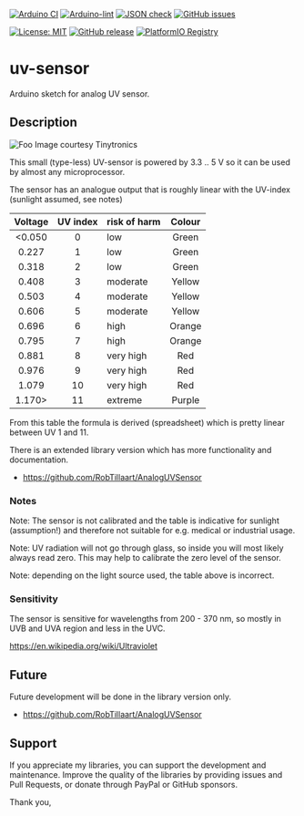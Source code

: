 
[![Arduino CI](https://github.com/RobTillaart/uv-sensor/workflows/Arduino%20CI/badge.svg)](https://github.com/marketplace/actions/arduino_ci)
[![Arduino-lint](https://github.com/RobTillaart/uv-sensor/actions/workflows/arduino-lint.yml/badge.svg)](https://github.com/RobTillaart/uv-sensor/actions/workflows/arduino-lint.yml)
[![JSON check](https://github.com/RobTillaart/uv-sensor/actions/workflows/jsoncheck.yml/badge.svg)](https://github.com/RobTillaart/uv-sensor/actions/workflows/jsoncheck.yml)
[![GitHub issues](https://img.shields.io/github/issues/RobTillaart/uv-sensor.svg)](https://github.com/RobTillaart/uv-sensor/issues)

[![License: MIT](https://img.shields.io/badge/license-MIT-green.svg)](https://github.com/RobTillaart/uv-sensor/blob/master/LICENSE)
[![GitHub release](https://img.shields.io/github/release/RobTillaart/uv-sensor.svg?maxAge=3600)](https://github.com/RobTillaart/uv-sensor/releases)
[![PlatformIO Registry](https://badges.registry.platformio.org/packages/robtillaart/library/uv-sensor.svg)](https://registry.platformio.org/libraries/robtillaart/uv-sensor)


# uv-sensor

Arduino sketch for analog UV sensor.


## Description

![Foo](https://www.tinytronics.nl/shop/image/cache/catalog/products/product-003601/uv-light-sensor-module-200-370nm-80x80w.jpg)
Image courtesy Tinytronics

This small (type-less) UV-sensor is powered by 3.3 .. 5 V so it can be used by almost any microprocessor.

The sensor has an analogue output that is roughly linear with the UV-index (sunlight assumed, see notes)


|  Voltage  |  UV index  |  risk of harm  |  Colour   |
|:---------:|:----------:|:---------------|:---------:|
|   <0.050  |     0      |  low           |  Green    |
|   0.227   |     1      |  low           |  Green    |
|   0.318   |     2      |  low           |  Green    |
|   0.408   |     3      |  moderate      |  Yellow   |
|   0.503   |     4      |  moderate      |  Yellow   |
|   0.606   |     5      |  moderate      |  Yellow   |
|   0.696   |     6      |  high          |  Orange   |
|   0.795   |     7      |  high          |  Orange   |
|   0.881   |     8      |  very high     |  Red      |
|   0.976   |     9      |  very high     |  Red      |
|   1.079   |    10      |  very high     |  Red      |
|   1.170>  |    11      |  extreme       |  Purple   |


From this table the formula is derived (spreadsheet) which is pretty linear between UV 1 and 11.

There is an extended library version which has more functionality and documentation.
- https://github.com/RobTillaart/AnalogUVSensor


### Notes

Note: The sensor is not calibrated and the table is indicative for sunlight (assumption!)
and therefore not suitable for e.g. medical or industrial usage.

Note: UV radiation will not go through glass, so inside you will most likely always read zero.
This may help to calibrate the zero level of the sensor.

Note: depending on the light source used, the table above is incorrect.


### Sensitivity

The sensor is sensitive for wavelengths from 200 - 370 nm,
so mostly in UVB and UVA region and less in the UVC.

https://en.wikipedia.org/wiki/Ultraviolet


## Future

Future development will be done in the library version only.
- https://github.com/RobTillaart/AnalogUVSensor


## Support

If you appreciate my libraries, you can support the development and maintenance.
Improve the quality of the libraries by providing issues and Pull Requests, or
donate through PayPal or GitHub sponsors.

Thank you,

